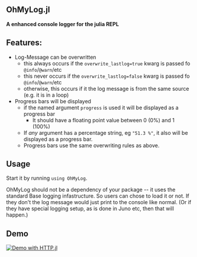 OhMyLog.jl
---------
**A enhanced console logger for the julia REPL**


## Features:

 - Log-Message can be overwritten
   - this always occurs if the `overwrite_lastlog=true` kwarg is passed fo `@info`/`@warn`/etc
   - this never occurs if the `overwrite_lastlog=false` kwarg is passed fo `@info`/`@warn`/etc
   - otherwise, this occurs if it the log message is from the same source (e.g. it is in a loop)
 - Progress bars will be displayed
   - if the named argument `progress` is used it will be displayed as a progress bar
		- It should have a floating point value between 0 (0%) and 1 (100%) 
   - If *any* argument has a percentage string, eg `"51.3 %"`, it also will be displayed as a progress bar.
   - Progress bars use the same overwriting rules as above.
   
   
## Usage

Start it by running `using OhMyLog`.

OhMyLog should not be a dependency of your package -- it uses the standard Base logging infastructure.
So users can chose to load it or not.
If they don't the log message would just print to the console like normal.
(Or if they have special logging setup, as is done in Juno etc, then that will happen.)


## Demo

[![Demo with HTTP.jl](https://asciinema.org/a/00hoDMBZqtNxwHxKThDg5j9cC.png)](https://asciinema.org/a/00hoDMBZqtNxwHxKThDg5j9cC?t=9)
